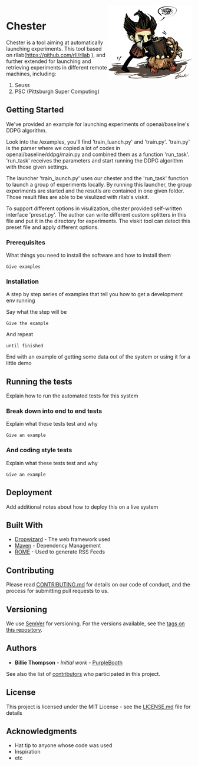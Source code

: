 <img align="right" width="228" height="200" src="/images/chester_logs.png">

# Chester

Chester is a tool aiming at automatically launching experiments. This tool based on rllab(https://github.com/rll/rllab ), and further extended for launching and retrieving experiments in different remote machines, including:
1. Seuss
2. PSC (Pittsburgh Super Computing)

## Getting Started

We've provided an example for launching experiments of openai/baseline's DDPG algorithm.

Look into the /examples, you'll find 'train_luanch.py' and 'train.py'. 'train.py' is the parser where we copied a lot of codes in openai/baseline/ddpg/main.py and combined them as a function 'run_task'. 'run_task' receives the parameters and start running the DDPG algorithm with those given settings.

The launcher 'train_launch.py' uses our chester and the 'run_task' function to launch a group of experiments locally. By running this launcher, the group experiments are started and the resutls are contained in one given folder. Those result files are able to be visulized with rllab's viskit.

To support different options in visulization, chester provided self-written interface 'preset.py'. The author can write different custom splitters in this file and put it in the directory for experiments. The viskit tool can detect this preset file and apply different options.


### Prerequisites

What things you need to install the software and how to install them

```
Give examples
```

### Installation

A step by step series of examples that tell you how to get a development env running

Say what the step will be

```
Give the example
```

And repeat

```
until finished
```

End with an example of getting some data out of the system or using it for a little demo

## Running the tests

Explain how to run the automated tests for this system

### Break down into end to end tests

Explain what these tests test and why

```
Give an example
```

### And coding style tests

Explain what these tests test and why

```
Give an example
```

## Deployment

Add additional notes about how to deploy this on a live system

## Built With

* [Dropwizard](http://www.dropwizard.io/1.0.2/docs/) - The web framework used
* [Maven](https://maven.apache.org/) - Dependency Management
* [ROME](https://rometools.github.io/rome/) - Used to generate RSS Feeds

## Contributing

Please read [CONTRIBUTING.md](https://gist.github.com/PurpleBooth/b24679402957c63ec426) for details on our code of conduct, and the process for submitting pull requests to us.

## Versioning

We use [SemVer](http://semver.org/) for versioning. For the versions available, see the [tags on this repository](https://github.com/your/project/tags).

## Authors

* **Billie Thompson** - *Initial work* - [PurpleBooth](https://github.com/PurpleBooth)

See also the list of [contributors](https://github.com/your/project/contributors) who participated in this project.

## License

This project is licensed under the MIT License - see the [LICENSE.md](LICENSE.md) file for details

## Acknowledgments

* Hat tip to anyone whose code was used
* Inspiration
* etc

